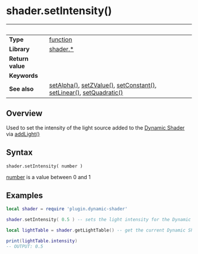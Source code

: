 # shader.setIntensity()

|                      | &nbsp; 
| -------------------- | ---------------------------------------------------------------
| __Type__             | [function](http://docs.coronalabs.com/api/type/Function.html)
| __Library__          | [shader.*](README.md)
| __Return value__     | 
| __Keywords__         | 
| __See also__         | [setAlpha()](setAlpha.markdown), [setZValue()](setZValue.markdown), [setConstant()](setConstant.markdown), [setLinear()](setLinear.markdown), [setQuadratic()](setQuadratic.markdown)


## Overview

Used to set the intensity of the light source added to the [Dynamic Shader](README.md) via [addLight()](addLight.markdown)


## Syntax

	shader.setIntensity( number )

[number](https://docs.coronalabs.com/api/type/Number.html) is a value between 0 and 1

## Examples

``````lua
local shader = require 'plugin.dynamic-shader'

shader.setIntensity( 0.5 ) -- sets the light intensity for the Dynamic Shader to 50%

local lightTable = shader.getLightTable() -- get the current Dynamic Shader values

print(lightTable.intensity)
-- OUTPUT: 0.5


``````
